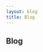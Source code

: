 ```yaml
---
layout: blog
title: Blog
---
```

<div class="col-lg-12 text-center">
	<h2 class="section-heading text-uppercase">Blog</h2>
</div>
